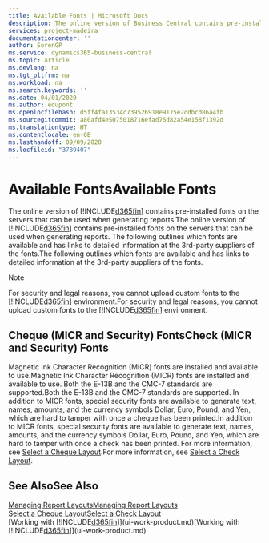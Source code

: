 ```yaml
---
title: Available Fonts | Microsoft Docs
description: The online version of Business Central contains pre-installed fonts on the servers that can be used when generating reports.
services: project-madeira
documentationcenter: ''
author: SorenGP
ms.service: dynamics365-business-central
ms.topic: article
ms.devlang: na
ms.tgt_pltfrm: na
ms.workload: na
ms.search.keywords: ''
ms.date: 04/01/2020
ms.author: edupont
ms.openlocfilehash: d5ff4fa13534c739526918e9175e2cdbcd86a4fb
ms.sourcegitcommit: a80afd4e5075018716efad76d82a54e158f1392d
ms.translationtype: HT
ms.contentlocale: en-GB
ms.lasthandoff: 09/09/2020
ms.locfileid: "3789407"
---
```

# <a name="available-fonts"></a><span data-ttu-id="d46b7-103">Available Fonts</span><span class="sxs-lookup"><span data-stu-id="d46b7-103">Available Fonts</span></span>
<span data-ttu-id="d46b7-104">The online version of [!INCLUDE[d365fin](includes/d365fin_md.md)] contains pre-installed fonts on the servers that can be used when generating reports.</span><span class="sxs-lookup"><span data-stu-id="d46b7-104">The online version of [!INCLUDE[d365fin](includes/d365fin_md.md)] contains pre-installed fonts on the servers that can be used when generating reports.</span></span> <span data-ttu-id="d46b7-105">The following outlines which fonts are available and has links to detailed information at the 3rd-party suppliers of the fonts.</span><span class="sxs-lookup"><span data-stu-id="d46b7-105">The following outlines which fonts are available and has links to detailed information at the 3rd-party suppliers of the fonts.</span></span>

> [!NOTE]
> <span data-ttu-id="d46b7-106">For security and legal reasons, you cannot upload custom fonts to the [!INCLUDE[d365fin](includes/d365fin_md.md)] environment.</span><span class="sxs-lookup"><span data-stu-id="d46b7-106">For security and legal reasons, you cannot upload custom fonts to the [!INCLUDE[d365fin](includes/d365fin_md.md)] environment.</span></span>

## <a name="check-micr-and-security-fonts"></a><span data-ttu-id="d46b7-107">Cheque (MICR and Security) Fonts</span><span class="sxs-lookup"><span data-stu-id="d46b7-107">Check (MICR and Security) Fonts</span></span>  
<span data-ttu-id="d46b7-108">Magnetic Ink Character Recognition (MICR) fonts are installed and available to use.</span><span class="sxs-lookup"><span data-stu-id="d46b7-108">Magnetic Ink Character Recognition (MICR) fonts are installed and available to use.</span></span> <span data-ttu-id="d46b7-109">Both the E-13B and the CMC-7 standards are supported.</span><span class="sxs-lookup"><span data-stu-id="d46b7-109">Both the E-13B and the CMC-7 standards are supported.</span></span> <span data-ttu-id="d46b7-110">In addition to MICR fonts, special security fonts are available to generate text, names, amounts, and the currency symbols Dollar, Euro, Pound, and Yen, which are hard to tamper with once a cheque has been printed.</span><span class="sxs-lookup"><span data-stu-id="d46b7-110">In addition to MICR fonts, special security fonts are available to generate text, names, amounts, and the currency symbols Dollar, Euro, Pound, and Yen, which are hard to tamper with once a check has been printed.</span></span> <span data-ttu-id="d46b7-111">For more information, see [Select a Cheque Layout](finance-how-define-check-layouts.md).</span><span class="sxs-lookup"><span data-stu-id="d46b7-111">For more information, see [Select a Check Layout](finance-how-define-check-layouts.md).</span></span>

## <a name="see-also"></a><span data-ttu-id="d46b7-112">See Also</span><span class="sxs-lookup"><span data-stu-id="d46b7-112">See Also</span></span>
[<span data-ttu-id="d46b7-113">Managing Report Layouts</span><span class="sxs-lookup"><span data-stu-id="d46b7-113">Managing Report Layouts</span></span>](ui-manage-report-layouts.md)  
[<span data-ttu-id="d46b7-114">Select a Cheque Layout</span><span class="sxs-lookup"><span data-stu-id="d46b7-114">Select a Check Layout</span></span>](finance-how-define-check-layouts.md)  
<span data-ttu-id="d46b7-115">[Working with [!INCLUDE[d365fin](includes/d365fin_md.md)]](ui-work-product.md)</span><span class="sxs-lookup"><span data-stu-id="d46b7-115">[Working with [!INCLUDE[d365fin](includes/d365fin_md.md)]](ui-work-product.md)</span></span>
